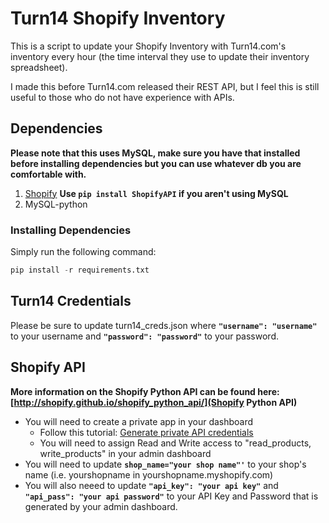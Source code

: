 # Turn14 Shopify Inventory
This is a script to update your Shopify Inventory with Turn14.com's inventory every hour (the time interval they use to update their inventory spreadsheet).  

I made this before Turn14.com released their REST API, but I feel this is still useful to those who do not have experience with APIs.

## Dependencies
**Please note that this uses MySQL, make sure you have that installed before installing dependencies but you can use whatever db you are comfortable with.**
1. [Shopify](http://shopify.github.io/shopify_python_api/) **Use `pip install ShopifyAPI` if you aren't using MySQL**
1. MySQL-python  
### Installing Dependencies
Simply run the following command:
```python
pip install -r requirements.txt
```

## Turn14 Credentials
Please be sure to update turn14_creds.json where **`"username": "username"`** to your username and **`"password": "password"`** to your password.

## Shopify API
**More information on the Shopify Python API can be found here: [http://shopify.github.io/shopify_python_api/](Shopify Python API)**
- You will need to create a private app in your dashboard
  - Follow this tutorial: [Generate private API credentials](https://help.shopify.com/api/getting-started/api-credentials#generate-private-api-credentials)
  - You will need to assign Read and Write access to "read_products, write_products" in your admin dashboard
- You will need to update **`shop_name="your shop name"'`** to your shop's name (i.e. yourshopname in yourshopname.myshopify.com)
- You will also neeed to update **`"api_key": "your api key"`** and **`"api_pass": "your api password"`** to your API Key and Password that is generated by your admin dashboard.